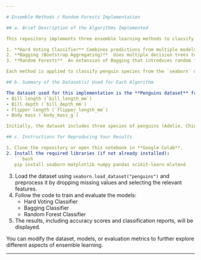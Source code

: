 ```yaml
---

# Ensemble Methods / Random Forests Implementation

## a. Brief Description of the Algorithms Implemented

This repository implements three ensemble learning methods to classify penguin species based on physical features. The models evaluated are

1. **Hard Voting Classifier** Combines predictions from multiple models (Logistic Regression, Random Forest, and Support Vector Machine) using majority voting.
2. **Bagging (Bootstrap Aggregating)**  Uses multiple decision trees to reduce variance and improve classification accuracy, particularly with high bias models.
3. **Random Forests**  An extension of Bagging that introduces random feature selection to further reduce variance and prevent overfitting, resulting in a more robust model.

Each method is applied to classify penguin species from the `seaborn` dataset, with a focus on accuracy and comparison between models.

## b. Summary of the Dataset(s) Used for Each Algorithm

The dataset used for this implementation is the **Penguins dataset** from the `seaborn` library. The dataset includes features such as:
- Bill length (`bill_length_mm`)
- Bill depth (`bill_depth_mm`)
- Flipper length (`flipper_length_mm`)
- Body mass (`body_mass_g`)

Initially, the dataset includes three species of penguins (Adelie, Chinstrap, and Gentoo), but only two species (Gentoo and Chinstrap) are used for the classification tasks. The dataset is preprocessed by removing missing values and selecting two or four features for training the models.

## c. Instructions for Reproducing Your Results

1. Clone the repository or open this notebook in **Google Colab**.
2. Install the required libraries (if not already installed):
   ```bash
   pip install seaborn matplotlib numpy pandas scikit-learn mlxtend
   ```
3. Load the dataset using `seaborn.load_dataset("penguins")` and preprocess it by dropping missing values and selecting the relevant features.
4. Follow the code to train and evaluate the models:
   - Hard Voting Classifier
   - Bagging Classifier
   - Random Forest Classifier
5. The results, including accuracy scores and classification reports, will be displayed.

You can modify the dataset, models, or evaluation metrics to further explore different aspects of ensemble learning.

---
```

